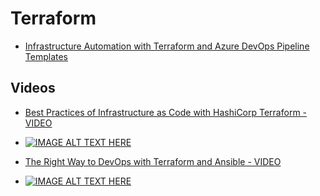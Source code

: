 # Terraform

- [Infrastructure Automation with Terraform and Azure DevOps Pipeline Templates](https://cloudskills.io/blog/terraform-azure-devops?__s=vqubz5hb9jcpjdkkgpxe)

## Videos

- [Best Practices of Infrastructure as Code with HashiCorp Terraform - VIDEO](https://www.youtube.com/watch?v=T56lZb7WNLc&feature=youtu.be)
- [![IMAGE ALT TEXT HERE](http://img.youtube.com/vi/T56lZb7WNLc/1.jpg)](https://www.youtube.com/watch?v=T56lZb7WNLc&feature=youtu.be)

- [The Right Way to DevOps with Terraform and Ansible - VIDEO](https://www.youtube.com/watch?v=AsPIKWF1y_M)
- [![IMAGE ALT TEXT HERE](http://img.youtube.com/vi/AsPIKWF1y_M/1.jpg)](https://www.youtube.com/watch?v=AsPIKWF1y_ME)
